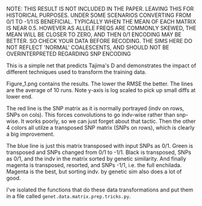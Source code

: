 NOTE: THIS RESULT IS NOT INCLUDED IN THE PAPER. LEAVING THIS FOR HISTORICAL PURPOSES. UNDER SOME SCENARIOS CONVERTING FROM 0/1 TO -1/1 IS BENEFICIAL. TYPICALLY WHEN THE MEAN OF EACH MATRIX IS NEAR 0.5. HOWEVER AS ALLELE FREQS ARE COMMONLY SKEWED, THE MEAN WILL BE CLOSER TO ZERO, AND THEN 0/1 ENCODING MAY BE BETTER. SO CHECK YOUR DATA BEFORE RECODING. THE SIMS HERE DO NOT REFLECT 'NORMAL' COALESCENTS, AND SHOULD NOT BE OVERINTERPRETED REGARDING SNP ENCODING

This is a simple net that predicts Tajima's D and demonstrates the impact of different techniques used to transform the training data. 

Figure_1.png contains the results.  The lower the RMSE the better.  The lines are the average of 10 runs.  Note y-axis is log scaled to pick up small diffs at lower end.

The red line is the SNP matrix as it is normally portrayed (indv on rows, SNPs on cols).  This forces convolutions to go indv-wise rather than snp-wise. It works poorly, so we can just forget about that tactic. Then the other 4 colors all utilze a transposed SNP matrix (SNPs on rows), which is clearly a big improvement.

The blue line is just this matrix transposed with input SNPs as 0/1.  Green is transposed and SNPs changed from 0/1 to -1/1.  Black is transposed, SNPs as 0/1, and the indv in the matrix sorted by genetic similarity.   And finally magenta is transposed, resorted, and SNPs -1/1, i.e. the full enchilada.  Magenta is the best, but sorting indv. by genetic sim also does a lot of good.  

I've isolated the functions that do these data transformations and put them in a file called `genet.data.matrix.prep.tricks.py`.

